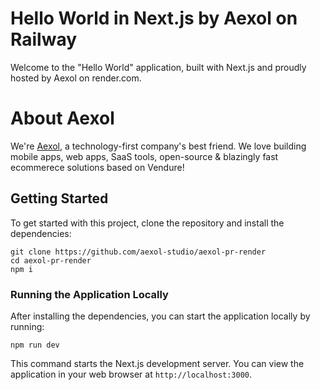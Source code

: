 # Hello World in Next.js by Aexol on Railway

Welcome to the "Hello World" application, built with Next.js and proudly hosted by Aexol on render.com.

# About Aexol

We're [Aexol](https://aexol.com), a technology-first company's best friend. We love building mobile apps, web apps, SaaS tools, open-source & blazingly fast ecommerece solutions based on Vendure!

## Getting Started

To get started with this project, clone the repository and install the dependencies:

```
git clone https://github.com/aexol-studio/aexol-pr-render
cd aexol-pr-render
npm i
```

### Running the Application Locally

After installing the dependencies, you can start the application locally by running:

```
npm run dev
```

This command starts the Next.js development server. You can view the application in your web browser at `http://localhost:3000`.
